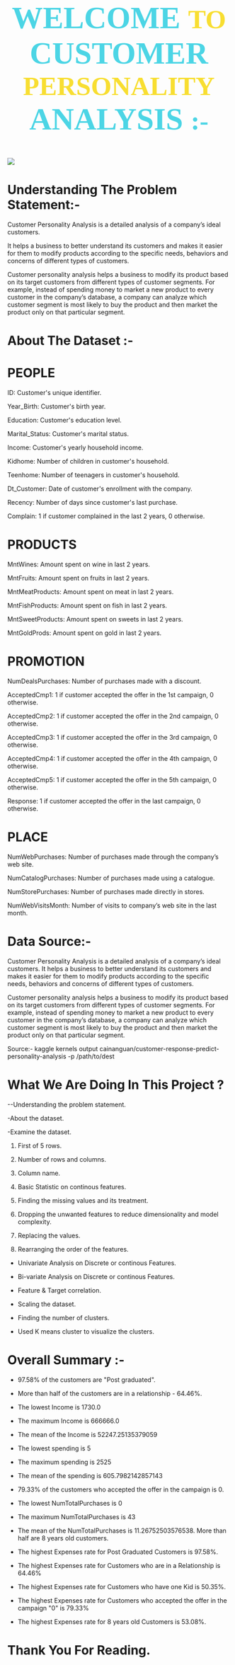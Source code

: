 


<h1 style="color:#4cd5e5;font-size:70px;font-family:Georgia;text-align:center;"><strong>WELCOME <strong style="color:#f8de31;font-size:60px;font-family:Georgia;">TO <strong style="color:#4cd5e5;font-size:70px;font-family:Georgia;">CUSTOMER <strong style="color:#f8de31;font-size:60px;font-family:Georgia;">PERSONALITY <strong style="color:#4cd5e5;font-size:70px;font-family:Georgia;">ANALYSIS <strong style="color:#4cd5e5;font-size:60px;font-family:Georgia;">:- </strong></strong></strong></strong></strong></strong></h1>

  
 ![](https://www.mccourier.com/wp-content/uploads/2021/01/market-research-port-6.gif)
 
# Understanding The Problem Statement:-
Customer Personality Analysis is a detailed analysis of a company’s ideal customers.

It helps a business to better understand its customers and makes it easier for them to modify products according to the specific needs, behaviors and concerns of different types of customers.

Customer personality analysis helps a business to modify its product based on its target customers from different types of customer segments. For example, instead of spending money to market a new product to every customer in the company’s database, a company can analyze which customer segment is most likely to buy the product and then market the product only on that particular segment.

# About The Dataset :-
# PEOPLE
ID: Customer's unique identifier.

Year_Birth: Customer's birth year.

Education: Customer's education level.

Marital_Status: Customer's marital status.

Income: Customer's yearly household income.

Kidhome: Number of children in customer's household.

Teenhome: Number of teenagers in customer's household.

Dt_Customer: Date of customer's enrollment with the company.

Recency: Number of days since customer's last purchase.

Complain: 1 if customer complained in the last 2 years, 0 otherwise.

# PRODUCTS
MntWines: Amount spent on wine in last 2 years.

MntFruits: Amount spent on fruits in last 2 years.

MntMeatProducts: Amount spent on meat in last 2 years.

MntFishProducts: Amount spent on fish in last 2 years.

MntSweetProducts: Amount spent on sweets in last 2 years.

MntGoldProds: Amount spent on gold in last 2 years.

# PROMOTION
NumDealsPurchases: Number of purchases made with a discount.

AcceptedCmp1: 1 if customer accepted the offer in the 1st campaign, 0 otherwise.

AcceptedCmp2: 1 if customer accepted the offer in the 2nd campaign, 0 otherwise.

AcceptedCmp3: 1 if customer accepted the offer in the 3rd campaign, 0 otherwise.

AcceptedCmp4: 1 if customer accepted the offer in the 4th campaign, 0 otherwise.

AcceptedCmp5: 1 if customer accepted the offer in the 5th campaign, 0 otherwise.

Response: 1 if customer accepted the offer in the last campaign, 0 otherwise.

# PLACE
NumWebPurchases: Number of purchases made through the company’s web site.

NumCatalogPurchases: Number of purchases made using a catalogue.

NumStorePurchases: Number of purchases made directly in stores.

NumWebVisitsMonth: Number of visits to company’s web site in the last month.

# Data Source:-
Customer Personality Analysis is a detailed analysis of a company’s ideal customers. It helps a business to better understand its customers and makes it easier for them to modify products according to the specific needs, behaviors and concerns of different types of customers.

Customer personality analysis helps a business to modify its product based on its target customers from different types of customer segments. For example, instead of spending money to market a new product to every customer in the company’s database, a company can analyze which customer segment is most likely to buy the product and then market the product only on that particular segment.

Source:- kaggle kernels output cainanguan/customer-response-predict-personality-analysis -p /path/to/dest

# What We Are Doing In This Project ?

--Understanding the problem statement.

-About the dataset.

-Examine the dataset.

1. First of 5 rows.

2. Number of rows and columns.

3. Column name.

4. Basic Statistic on continous features.

5. Finding the missing values and its treatment.

6. Dropping the unwanted features to reduce dimensionality and model complexity.

7. Replacing the values.

8. Rearranging the order of the features.

- Univariate Analysis on Discrete or continous Features.

- Bi-variate Analysis on Discrete or continous Features.

- Feature & Target correlation.

- Scaling the dataset.

- Finding the number of clusters.

- Used K means cluster to visualize the clusters.

# Overall Summary :-
- 97.58% of the customers are "Post graduated".

- More than half of the customers are in a relationship - 64.46%.

- The lowest Income is 1730.0

- The maximum Income is 666666.0

- The mean of the Income is 52247.25135379059

- The lowest spending is 5

- The maximum spending is 2525

- The mean of the spending is 605.7982142857143

- 79.33% of the customers who accepted the offer in the campaign is 0.

- The lowest NumTotalPurchases is 0

- The maximum NumTotalPurchases is 43

- The mean of the NumTotalPurchases is 11.26752503576538. More than half are 8 years old customers.

- The highest Expenses rate for Post Graduated Customers is 97.58%.

- The highest Expenses rate for Customers who are in a Relationship is 64.46%

- The highest Expenses rate for Customers who have one Kid is 50.35%.

- The highest Expenses rate for Customers who accepted the offer in the campaign "0" is 79.33%

- The highest Expenses rate for 8 years old Customers is 53.08%.

# Thank You For Reading.
